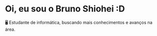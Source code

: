 # Oi, eu sou o Bruno Shiohei :D

🖥️ Estudante de informática, buscando mais conhecimentos e avanços na área.


<!---
shioheii/shioheii is a ✨ special ✨ repository because its `README.md` (this file) appears on your GitHub profile.
You can click the Preview link to take a look at your changes.
--->
